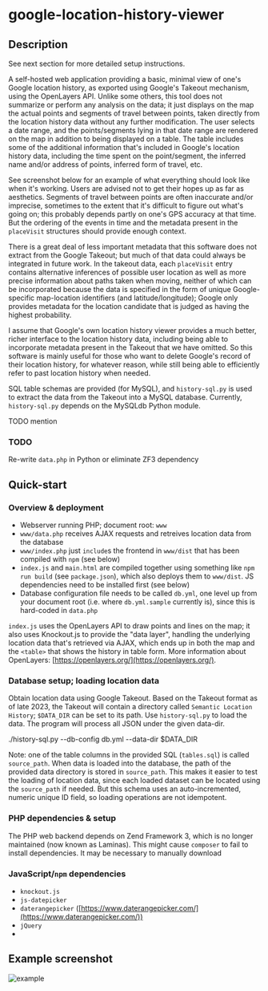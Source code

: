 # google-location-history-viewer


## Description

See next section for more detailed setup instructions.

A self-hosted web application providing a basic, minimal view of one's Google location history, as exported using Google's Takeout mechanism, using the OpenLayers API. 
Unlike some others, this tool does not summarize or perform any analysis on the data; it just displays on the map the actual points and segments of travel between points, 
taken directly from the location history data without any further modification. The user selects a date range, and the points/segments lying in that date range are rendered 
on the map in addition to being displayed on a table. The table includes some of the additional information that's included in Google's location history data, including the
time spent on the point/segment, the inferred name and/or address of points, inferred form of travel, etc.

See screenshot below for an example of what everything should look like when it's working. Users are advised not to get their hopes up as far as aesthetics. Segments of travel between points are often inaccurate and/or imprecise, sometimes to the extent that it's difficult to figure out what's going on; this probably depends partly on one's GPS accuracy at that time. But the ordering of the events in time and the metadata present in the `placeVisit` structures should provide enough context.

There is a great deal of less important metadata that this software does not extract from the Google Takeout; but much of that data could always be integrated in future work. 
In the takeout data, each `placeVisit` entry contains alternative inferences of possible user location as well as more precise information about paths taken when moving, 
neither of which can be incorporated because the data is specified in the form of unique Google-specific map-location identifiers (and latitude/longitude); 
Google only provides metadata for the location candidate that is judged as having the highest probability.

I assume that Google's own location history viewer provides a much better, richer interface to the location history data, including being able to incorporate metadata present in the Takeout that we have omitted.
So this software is mainly useful for those who want to delete Google's record of their location history, for whatever reason, while still being able to efficiently refer to past location history when needed.


SQL table schemas are provided (for MySQL), and `history-sql.py` is used to extract the data from the Takeout into a MySQL database.
Currently, `history-sql.py` depends on the MySQLdb Python module.

TODO mention

### TODO

Re-write `data.php` in Python or eliminate ZF3 dependency



## Quick-start

### Overview & deployment

- Webserver running PHP; document root: `www`
- `www/data.php` receives AJAX requests and retreives location data from the database
- `www/index.php` just `include`s the frontend in `www/dist` that has been compiled with `npm` (see below)
- `index.js` and `main.html` are compiled together using something like `npm run build` (see `package.json`), which also deploys them to `www/dist`.
    JS dependencies need to be installed first (see below)
- Database configuration file needs to be called `db.yml`, one level up from your document root (i.e. where `db.yml.sample` currently is), since this is
    hard-coded in `data.php`


`index.js` uses the OpenLayers API to draw points and lines on the map; it also uses Knockout.js to provide the "data layer", handling the underlying location data that's retrieved via AJAX, 
which ends up in both the map and the `<table>` that shows the history in table form. More information about OpenLayers: [https://openlayers.org/](https://openlayers.org/).

### Database setup; loading location data

Obtain location data using Google Takeout. Based on the Takeout format as of late 2023, the Takeout will contain a directory called `Semantic Location History`; `$DATA_DIR` can be set to its path.
Use `history-sql.py` to load the data. The program will process all JSON under the given data-dir.

./history-sql.py --db-config db.yml --data-dir $DATA_DIR

Note: one of the table columns in the provided SQL (`tables.sql`) is called `source_path`. When data is loaded into the database, the path of the provided data directory is 
stored in `source_path`. This makes it easier to test the loading of location data, since each loaded dataset can be located using the `source_path` if needed.
But this schema uses an auto-incremented, numeric unique ID field, so loading operations are not idempotent.

### PHP dependencies & setup

The PHP web backend depends on Zend Framework 3, which is no longer maintained (now known as Laminas). 
This might cause `composer` to fail to install dependencies. It may be necessary to manually download 

### JavaScript/`npm` dependencies


- `knockout.js`
- `js-datepicker`
- `daterangepicker` ([https://www.daterangepicker.com/](https://www.daterangepicker.com/))
- `jQuery`
- 




## Example screenshot

![example](https://user-images.githubusercontent.com/122396215/218289123-0f9fc601-f725-406a-9bda-e3e62dbac4c6.png)
